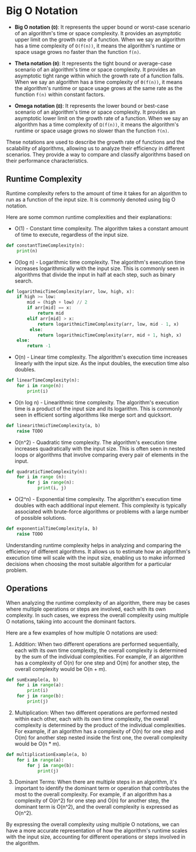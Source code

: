# Big O Notation

- **Big O notation (`O`)**: It represents the upper bound or worst-case scenario of an algorithm's time or space complexity. It provides an asymptotic upper limit on the growth rate of a function. When we say an algorithm has a time complexity of `O(f(n))`, it means the algorithm's runtime or space usage grows no faster than the function `f(n)`.

- **Theta notation (`Θ`)**: It represents the tight bound or average-case scenario of an algorithm's time or space complexity. It provides an asymptotic tight range within which the growth rate of a function falls. When we say an algorithm has a time complexity of `Θ(f(n))`, it means the algorithm's runtime or space usage grows at the same rate as the function `f(n)` within constant factors.

- **Omega notation (`Ω`)**: It represents the lower bound or best-case scenario of an algorithm's time or space complexity. It provides an asymptotic lower limit on the growth rate of a function. When we say an algorithm has a time complexity of `Ω(f(n))`, it means the algorithm's runtime or space usage grows no slower than the function `f(n)`.

These notations are used to describe the growth rate of functions and the scalability of algorithms, allowing us to analyze their efficiency in different scenarios. They provide a way to compare and classify algorithms based on their performance characteristics.

## **Runtime Complexity**

Runtime complexity refers to the amount of time it takes for an algorithm to run as a function of the input size. It is commonly denoted using big O notation.

Here are some common runtime complexities and their explanations:

- O(1) - Constant time complexity. The algorithm takes a constant amount of time to execute, regardless of the input size.
```python
def constantTimeComplexity(n):
    print(n)
```

- O(log n) - Logarithmic time complexity. The algorithm's execution time increases logarithmically with the input size. This is commonly seen in algorithms that divide the input in half at each step, such as binary search.
```python
def logarithmicTimeComplexity(arr, low, high, x):
    if high >= low:
        mid = (high + low) // 2
        if arr[mid] == x:
            return mid
        elif arr[mid] > x:
            return logarithmicTimeComplexity(arr, low, mid - 1, x)
         else:
            return logarithmicTimeComplexity(arr, mid + 1, high, x)
    else:
        return -1
```

- O(n) - Linear time complexity. The algorithm's execution time increases linearly with the input size. As the input doubles, the execution time also doubles.
```python
def linearTimeComplexity(n):
    for i in range(n):
        print(i)
```

- O(n log n) - Linearithmic time complexity. The algorithm's execution time is a product of the input size and its logarithm. This is commonly seen in efficient sorting algorithms like merge sort and quicksort.
```python
def linearithmicTimeComplexity(a, b)
    raise TODO
```

- O(n^2) - Quadratic time complexity. The algorithm's execution time increases quadratically with the input size. This is often seen in nested loops or algorithms that involve comparing every pair of elements in the input.
```python
def quadraticTimeComplexity(n):
    for i in range (n):
        for j in range(n):
            print(i, j)
```

- O(2^n) - Exponential time complexity. The algorithm's execution time doubles with each additional input element. This complexity is typically associated with brute-force algorithms or problems with a large number of possible solutions.
```python
def exponentialTimeComplexity(a, b)
    raise TODO
```

Understanding runtime complexity helps in analyzing and comparing the efficiency of different algorithms. It allows us to estimate how an algorithm's execution time will scale with the input size, enabling us to make informed decisions when choosing the most suitable algorithm for a particular problem.

## Operations

When analyzing the runtime complexity of an algorithm, there may be cases where multiple operations or steps are involved, each with its own complexity. In such cases, we express the overall complexity using multiple O notations, taking into account the dominant factors.

Here are a few examples of how multiple O notations are used:

1. Addition: When two different operations are performed sequentially, each with its own time complexity, the overall complexity is determined by the sum of the individual complexities. For example, if an algorithm has a complexity of O(n) for one step and O(m) for another step, the overall complexity would be O(n + m).
```python
def sumExample(a, b)
    for i in range(a):
        print(i)
    for j in range(b):
        print(j)
```

2. Multiplication: When two different operations are performed nested within each other, each with its own time complexity, the overall complexity is determined by the product of the individual complexities. For example, if an algorithm has a complexity of O(n) for one step and O(m) for another step nested inside the first one, the overall complexity would be O(n * m).
```python
def multiplicationExample(a, b)
    for i in range(a):
        for j in range(b):
            print(j)
```

3. Dominant Terms: When there are multiple steps in an algorithm, it's important to identify the dominant term or operation that contributes the most to the overall complexity. For example, if an algorithm has a complexity of O(n^2) for one step and O(n) for another step, the dominant term is O(n^2), and the overall complexity is expressed as O(n^2).

By expressing the overall complexity using multiple O notations, we can have a more accurate representation of how the algorithm's runtime scales with the input size, accounting for different operations or steps involved in the algorithm.

